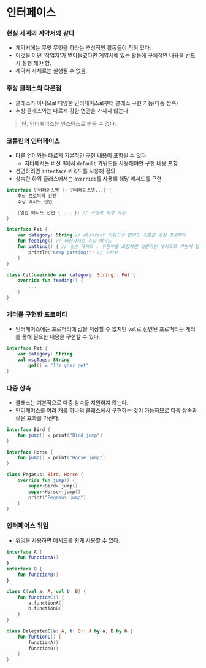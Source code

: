 # 인터페이스
### 현실 세계의 계약서와 같다
- 계약서에는 무엇 무엇을 하라는 추상적인 활동들이 적혀 있다.
- 이것을 어떤 '작업자'가 받아들였다면 계약서에 있는 활동에 구체적인 내용을 반드시 실행 해야 함.
- 계약서 자체로는 실행될 수 없음.

### 추상 클래스와 다른점
- 클래스가 아니므로 다양한 인터페이스로부터 클래스 구현 가능(다중 상속)
- 추상 클래스와는 다르게 강한 연관을 가지지 않는다.

> 단, 인터페이스는 인스턴스로 만들 수 없다.

### 코틀린의 인터페이스
- 다른 언어와는 다르게 기본적인 구현 내용이 포함될 수 있다.
    - 자바에서는 버전 8에서 `default` 키워드를 사용해야만 구현 내용 포함
- 선언하려면 `interface` 키워드를 사용해 정의
- 상속한 하위 클래스에서는 `override`를 사용해 해당 메서드를 구현
```kotlin
interface 인터페이스명 [: 인터페이스명...] {
    추상 프로퍼티 선언
    추상 메서드 선언

    [일반 메서드 선언 { ... }] // 구현부 작성 가능
}
```

```kotlin
interface Pet {
    var category: String // abstract 키워드가 없어도 기본은 추상 프로퍼티
    fun feeding() // 마찬가지로 추상 메서드
    fun patting() { // 일반 메서드 : 구현부를 포함하면 일반적인 메서드로 기본이 됨
        println("Keep patting!") // 구현부
    }
}

class Cat(override var category: String): Pet {
    override fun feeding() {
        ...
    }
}
```

### 게터를 구현한 프로퍼티
- 인터페이스에는 프로퍼티에 값을 저장할 수 없지만 `val`로 선언된 프로퍼티는 게터를 통해 필요한 내용을 구현할 수 있다.
```kotlin
interface Pet {
    var category: String
    val msgTags: String
        get() = "I'm your pet"
}
```

### 다중 상속
- 클래스는 기본적으로 다중 상속을 지원하지 않는다.
- 인터페이스를 여러 개를 하나의 클래스에서 구현하는 것이 가능하므로 다중 상속과 같은 효과를 가진다.
```kotlin
interface Bird {
    fun jump() = print("Bird jump")
}

interface Horse {
    fun jump() = print("Horse jump")
}

class Pegasus: Bird, Horse {
    override fun jump() {
        super<Bird>.jump()
        super<Horse>.jump()
        print("Pegasus jump")
    }
}
```

### 인터페이스 위임
- 위임을 사용하면 메서드를 쉽게 사용할 수 있다.
```kotlin
interface A {
    fun functionA()
}
interface B {
    fun functionB()
} 

class C(val a: A, val b: B) {
    fun functionC() {
        a.functionA()
        b.functionB()
    }
}
```
```kotlin
class DelegatedC(a: A, b: B): A by a, B by b {
    fun funtionC() {
        functionA()
        functionB()
    }
}
```